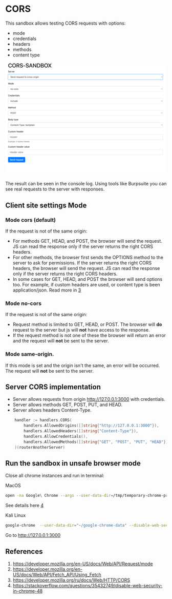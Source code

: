 # CORS
This sandbox allows testing CORS requests with options:
- mode
- credentials
- headers
- methods
- content type

![example.png](assets/example.png)

The result can be seen in the console log. 
Using tools like Burpsuite you can see real requests to the server with responses. 

## Client site settings Mode
### Mode cors (default) 
If the request is not of the same origin:
- For methods GET, HEAD, and POST, the browser will send the request. JS can read the response only if the server returns the right CORS headers.
- For other methods, the browser first sends the OPTIONS method to the server to ask for permissions. If the server returns the right CORS headers, the browser will send the request. JS can read the response only if the server returns the right CORS headers.
- In some cases for GET, HEAD, and POST the browser will send options too. For example, if custom headers are used, or content type is been application/json. Read more in [3](#references)

### Mode no-cors
If the request is not of the same origin:
- Request method is limited to GET, HEAD, or POST. The browser will **do** request to the server but js will **not** have access to the response.
- If the request method is not one of these the browser will return an error and the request will **not** be sent to the server.

### Mode same-origin.
If this mode is set and the origin isn't the same, an error will be occurred.
The request will **not** be sent to the server.

## Server CORS implementation
- Server allows requests from origin http://127.0.0.1:3000 with credentials. 
- Server allows methods GET, POST, PUT, and HEAD.
- Server allows headers Content-Type.
```go
    handler := handlers.CORS(
		handlers.AllowedOrigins([]string{"http://127.0.0.1:3000"}),
		handlers.AllowedHeaders([]string{"Content-Type"}),
		handlers.AllowCredentials(),
		handlers.AllowedMethods([]string{"GET", "POST", "PUT", "HEAD"}),
	)(routerAnotherServer)
```
## Run the sandbox in unsafe browser mode
Close all chrome instances and run in terminal:

MacOS
```bash
open -na Google\ Chrome --args --user-data-dir=/tmp/temporary-chrome-profile-dir --disable-web-security --disable-site-isolation-trials
```
See details here [4](#references)

Kali Linux
```bash
google-chrome  --user-data-dir="~/google-chrome-data" --disable-web-security
```


Go to http://127.0.0.1:3000

## References
1. https://developer.mozilla.org/en-US/docs/Web/API/Request/mode
2. https://developer.mozilla.org/en-US/docs/Web/API/Fetch_API/Using_Fetch
3. https://developer.mozilla.org/ru/docs/Web/HTTP/CORS
4. https://stackoverflow.com/questions/35432749/disable-web-security-in-chrome-48
